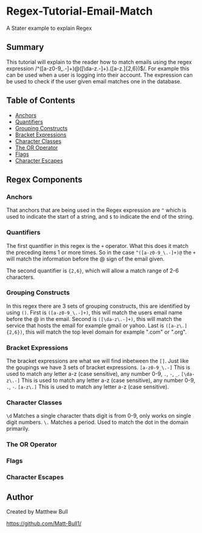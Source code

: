 # Regex-Tutorial-Email-Match

A Stater example to explain Regex

## Summary

This tutorial will explain to the reader how to match emails using the regex expression /^([a-z0-9_\.-]+)@([\da-z\.-]+)\.([a-z\.]{2,6})$/. 
For example this can be used when a user is logging into their account. The expression can be used to check if the user given email matches one in the database.

## Table of Contents

- [Anchors](#anchors)
- [Quantifiers](#quantifiers)
- [Grouping Constructs](#grouping-constructs)
- [Bracket Expressions](#bracket-expressions)
- [Character Classes](#character-classes)
- [The OR Operator](#the-or-operator)
- [Flags](#flags)
- [Character Escapes](#character-escapes)

## Regex Components

### Anchors

That anchors that are being used in the Regex expression are `^` which is used to indicate the start of a string, and `$` to indicate the end of the string.

### Quantifiers

The first quantifier in this regex is the `+` operator. What this does it match the preceding items 1 or more times. So in the case `^([a-z0-9_\.-]+)@` the `+` will match the information before the @ sign of the email given.

The second quantifier is `{2,6}`, which will allow a match range of 2-6 characters.

### Grouping Constructs

In this regex there are 3 sets of grouping constructs, this are identified by using `()`.
First is `([a-z0-9_\.-]+)`, this will match the users email name before the @ in the email.
Second is `([\da-z\.-]+)`, this will match the service that hosts the email for example gmail or yahoo.
Last is `([a-z\.]{2,6})`, this will match the top level domain for example ".com" or ".org".

### Bracket Expressions

The bracket expressions are what we will find inbetween the `[]`. Just like the goupings we have 3 sets of bracket expressions. 
`[a-z0-9_\.-]` This is used to match any letter a-z (case sensitive), any number 0-9, `.`, `-`, `_`.
`[\da-z\.-]` This is used to match any letter a-z (case sensitive), any number 0-9, `.`, `-`.
`[a-z\.]` This is used to match any letter a-z (case sensitive).

### Character Classes
`\d` Matches a single character thats digit is from 0-9, only works on single digit numbers.
`\.` Matches a period. Used to match the dot in the domain primarily.

### The OR Operator

### Flags

### Character Escapes

## Author

Created by Matthew Bull

https://github.com/Matt-Bull1/